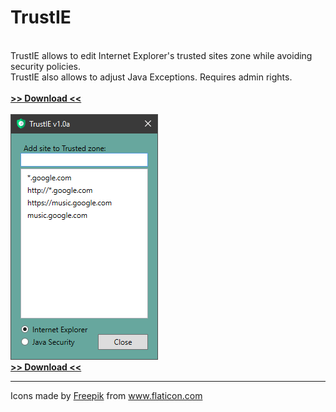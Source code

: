 # TrustIE
<br>
TrustIE allows to edit Internet Explorer's trusted sites zone while avoiding security policies.<br>
TrustIE also allows to adjust Java Exceptions. Requires admin rights.<br>
<br>
<a href="https://github.com/DenisLjubarets/TrustIE/raw/master/Files/Trustie_v1.0a.zip"><b>>> Download <<</b></a><br>
<br>
<img src="Files/MainView.png">
<br>
<a href="https://github.com/DenisLjubarets/TrustIE/raw/master/Files/Trustie_v1.0a.7z"><b>>> Download <<</b></a><br>
<hr>
<div>Icons made by <a href="https://www.flaticon.com/authors/freepik" title="Freepik">Freepik</a> from <a href="https://www.flaticon.com/" title="Flaticon">www.flaticon.com</a></div>
